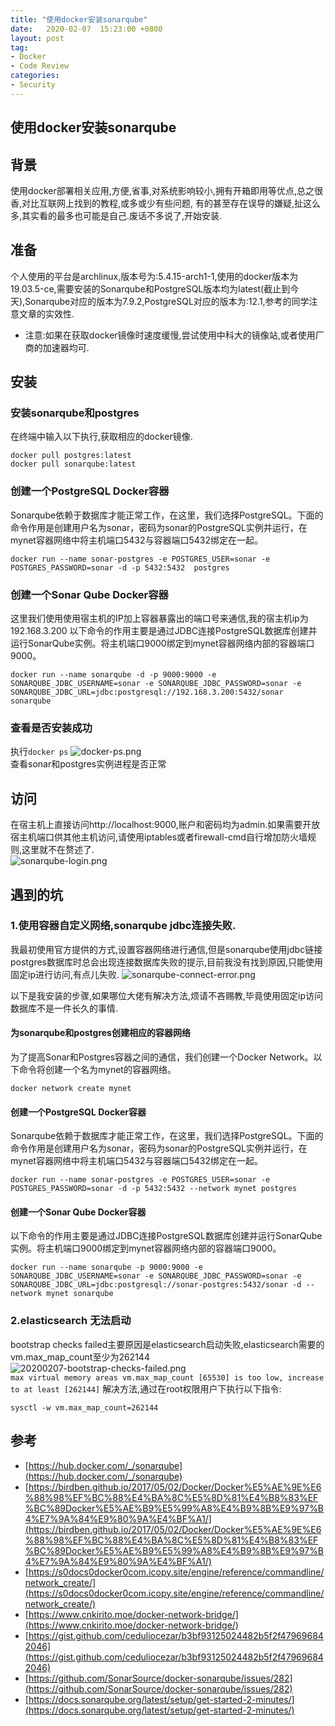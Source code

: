 ```yaml
---
title: "使用docker安装sonarqube"
date:   2020-02-07  15:23:00 +0800
layout: post
tag:
- Docker
- Code Review
categories:
- Security
---
```


使用docker安装sonarqube
------
## 背景
使用docker部署相关应用,方便,省事,对系统影响较小,拥有开箱即用等优点,总之很香,对比互联网上找到的教程,或多或少有些问题,
有的甚至存在误导的嫌疑,扯这么多,其实看的最多也可能是自己.废话不多说了,开始安装.

## 准备
个人使用的平台是archlinux,版本号为:5.4.15-arch1-1,使用的docker版本为19.03.5-ce,需要安装的Sonarqube和PostgreSQL版本均为latest(截止到今天),Sonarqube对应的版本为7.9.2,PostgreSQL对应的版本为:12.1,参考的同学注意文章的实效性.    
* 注意:如果在获取docker镜像时速度缓慢,尝试使用中科大的镜像站,或者使用厂商的加速器均可.

## 安装
### 安装sonarqube和postgres
在终端中输入以下执行,获取相应的docker镜像.
```
docker pull postgres:latest
docker pull sonarqube:latest
```
### 创建一个PostgreSQL Docker容器
Sonarqube依赖于数据库才能正常工作，在这里，我们选择PostgreSQL。下面的命令作用是创建用户名为sonar，密码为sonar的PostgreSQL实例并运行，在mynet容器网络中将主机端口5432与容器端口5432绑定在一起。    
```
docker run --name sonar-postgres -e POSTGRES_USER=sonar -e POSTGRES_PASSWORD=sonar -d -p 5432:5432  postgres
```

### 创建一个Sonar Qube Docker容器
这里我们使用使用宿主机的IP加上容器暴露出的端口号来通信,我的宿主机ip为192.168.3.200
以下命令的作用主要是通过JDBC连接PostgreSQL数据库创建并运行SonarQube实例。将主机端口9000绑定到mynet容器网络内部的容器端口9000。
```
docker run --name sonarqube -d -p 9000:9000 -e SONARQUBE_JDBC_USERNAME=sonar -e SONARQUBE_JDBC_PASSWORD=sonar -e SONARQUBE_JDBC_URL=jdbc:postgresql://192.168.3.200:5432/sonar sonarqube
```
### 查看是否安装成功
执行```docker ps```
![docker-ps.png](https://hksanduo.github.io/images/20200207-docker-ps.png)    
查看sonar和postgres实例进程是否正常

## 访问
在宿主机上直接访问http://localhost:9000,账户和密码均为admin.如果需要开放宿主机端口供其他主机访问,请使用iptables或者firewall-cmd自行增加防火墙规则,这里就不在赘述了.    
![sonarqube-login.png](https://hksanduo.github.io/images/20200207-sonar-login.png)

## 遇到的坑
### 1.使用容器自定义网络,sonarqube jdbc连接失败.
我最初使用官方提供的方式,设置容器网络进行通信,但是sonarqube使用jdbc链接postgres数据库时总会出现连接数据库失败的提示,目前我没有找到原因,只能使用固定ip进行访问,有点儿失败.
![sonarqube-connect-error.png](https://hksanduo.github.io/images/20200207-sonarqube-connect-error.png)

以下是我安装的步骤,如果哪位大佬有解决方法,烦请不吝赐教,毕竟使用固定ip访问数据库不是一件长久的事情.
#### 为sonarqube和postgres创建相应的容器网络
为了提高Sonar和Postgres容器之间的通信，我们创建一个Docker Network。以下命令将创建一个名为mynet的容器网络。
```
docker network create mynet
```

#### 创建一个PostgreSQL Docker容器
Sonarqube依赖于数据库才能正常工作，在这里，我们选择PostgreSQL。下面的命令作用是创建用户名为sonar，密码为sonar的PostgreSQL实例并运行，在mynet容器网络中将主机端口5432与容器端口5432绑定在一起。    
```
docker run --name sonar-postgres -e POSTGRES_USER=sonar -e POSTGRES_PASSWORD=sonar -d -p 5432:5432 --network mynet postgres
```

#### 创建一个Sonar Qube Docker容器
以下命令的作用主要是通过JDBC连接PostgreSQL数据库创建并运行SonarQube实例。将主机端口9000绑定到mynet容器网络内部的容器端口9000。
```
docker run --name sonarqube -p 9000:9000 -e SONARQUBE_JDBC_USERNAME=sonar -e SONARQUBE_JDBC_PASSWORD=sonar -e SONARQUBE_JDBC_URL=jdbc:postgresql://sonar-postgres:5432/sonar -d --network mynet sonarqube
```

### 2.elasticsearch 无法启动
bootstrap checks failed主要原因是elasticsearch启动失败,elasticsearch需要的vm.max_map_count至少为262144    
![20200207-bootstrap-checks-failed.png](https://hksanduo.github.io/images/20200207-bootstrap-checks-failed.png)     
```max virtual memory areas vm.max_map_count [65530] is too low, increase to at least [262144]```
解决方法,通过在root权限用户下执行以下指令:
```
sysctl -w vm.max_map_count=262144
```

## 参考
* [https://hub.docker.com/_/sonarqube](https://hub.docker.com/_/sonarqube)
* [https://birdben.github.io/2017/05/02/Docker/Docker%E5%AE%9E%E6%88%98%EF%BC%88%E4%BA%8C%E5%8D%81%E4%B8%83%EF%BC%89Docker%E5%AE%B9%E5%99%A8%E4%B9%8B%E9%97%B4%E7%9A%84%E9%80%9A%E4%BF%A1/](https://birdben.github.io/2017/05/02/Docker/Docker%E5%AE%9E%E6%88%98%EF%BC%88%E4%BA%8C%E5%8D%81%E4%B8%83%EF%BC%89Docker%E5%AE%B9%E5%99%A8%E4%B9%8B%E9%97%B4%E7%9A%84%E9%80%9A%E4%BF%A1/)
* [https://s0docs0docker0com.icopy.site/engine/reference/commandline/network_create/](https://s0docs0docker0com.icopy.site/engine/reference/commandline/network_create/)
* [https://www.cnkirito.moe/docker-network-bridge/](https://www.cnkirito.moe/docker-network-bridge/)
* [https://gist.github.com/ceduliocezar/b3bf93125024482b5f2f479696842046](https://gist.github.com/ceduliocezar/b3bf93125024482b5f2f479696842046)
* [https://github.com/SonarSource/docker-sonarqube/issues/282](https://github.com/SonarSource/docker-sonarqube/issues/282)
* [https://docs.sonarqube.org/latest/setup/get-started-2-minutes/](https://docs.sonarqube.org/latest/setup/get-started-2-minutes/)
